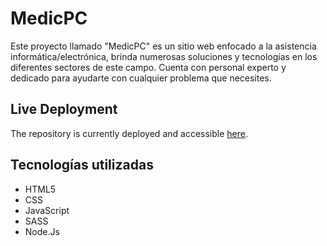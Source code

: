 # MedicPC

Este proyecto llamado "MedicPC" es un sitio web enfocado a la asistencia informática/electrónica, brinda numerosas soluciones y tecnologías en los diferentes sectores de este campo. Cuenta con personal experto y dedicado para ayudarte con cualquier problema que necesites.

## Live Deployment

The repository is currently deployed and accessible [here](https://jonathanavp7.github.io/comision-39315/). 

## Tecnologías utilizadas

 - HTML5
 - CSS
 - JavaScript
 - SASS
 - Node.Js